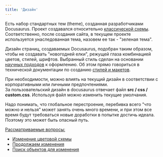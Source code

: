 ```yaml
---
title: 'Дизайн'
---
```


Есть набор стандартных тем (theme), созданная разработчиками Docusaurus. 
Проект создавался относительно [классической схемы](../../create/local.md#создание-локальной-версии-сайта). 
Соответственно, после создания сайта, в текущем проекте используется унаследованная тема, назовем ее так - "зеленая тема".

Дизайн страниц, создаваемых Docusaurus, подобран таким образом, чтобы не создавать "новогодней елки", режущей глаза комбинацией цветов, стилей, шрифтов. 
Выбранный стиль сделан на основании [научных подходов](https://infima.dev/docs/getting-started/introduction) к оформлению. 
Об этом прямо говориться в технической документации по созданию [стилей и макетов](https://docusaurus.io/docs/styling-layout).

При необходимости, можно влиять на текущий дизайн в соответствии с корпоративными или личными предпочтениями.   
За пользовательский дизайн в docusaurus отвечает файл **src / css / custom.css**. Используя файл можно изменить текущие умолчания. 

Надо понимать, что глобальное перестроение, перебивка всего "что можно и нельзя" может занять очень много времени, 
и при этом все время будут требоваться новые доработки в попытке достичь идеала. Поэтому это может быть опасный путь.      

<u>Рассматриваемые вопросы:</u>
- [Изменение цветовой схемы](color-schemes.md)
- [Продолжаем изменения](continue-changes.md)
- [Поиск объектов для изменения](find.md)

